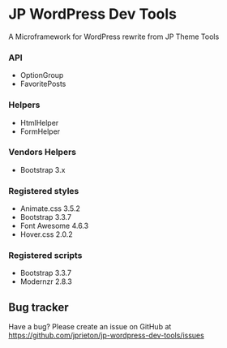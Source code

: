 JP WordPress Dev Tools
==========

A Microframework for WordPress rewrite from JP Theme Tools

### API
* OptionGroup
* FavoritePosts

### Helpers
* HtmlHelper
* FormHelper

### Vendors Helpers
* Bootstrap 3.x

### Registered styles
* Animate.css 3.5.2
* Bootstrap 3.3.7
* Font Awesome 4.6.3
* Hover.css 2.0.2

### Registered scripts
* Bootstrap 3.3.7
* Modernzr 2.8.3

Bug tracker
-----------

Have a bug? Please create an issue on GitHub at https://github.com/jprieton/jp-wordpress-dev-tools/issues
